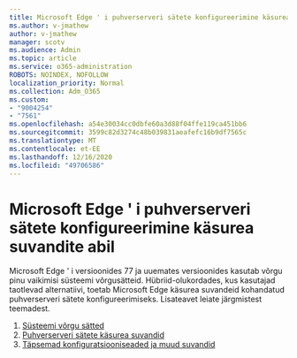 ```yaml
---
title: Microsoft Edge ' i puhverserveri sätete konfigureerimine käsurea suvandite abil
ms.author: v-jmathew
author: v-jmathew
manager: scotv
ms.audience: Admin
ms.topic: article
ms.service: o365-administration
ROBOTS: NOINDEX, NOFOLLOW
localization_priority: Normal
ms.collection: Adm_O365
ms.custom:
- "9004254"
- "7561"
ms.openlocfilehash: a54e30034cc0dbfe60a3d88f04ffe119ca451bb6
ms.sourcegitcommit: 3599c82d3274c48b039831aeafefc16b9df7565c
ms.translationtype: MT
ms.contentlocale: et-EE
ms.lasthandoff: 12/16/2020
ms.locfileid: "49706586"
---
```

# <a name="use-command-line-options-to-configure-proxy-settings-in-microsoft-edge"></a>Microsoft Edge ' i puhverserveri sätete konfigureerimine käsurea suvandite abil

Microsoft Edge ' i versioonides 77 ja uuemates versioonides kasutab võrgu pinu vaikimisi süsteemi võrgusätteid. Hübriid-olukordades, kus kasutajad taotlevad alternatiivi, toetab Microsoft Edge käsurea suvandeid kohandatud puhverserveri sätete konfigureerimiseks. Lisateavet leiate järgmistest teemadest.

1. [Süsteemi võrgu sätted](https://go.microsoft.com/fwlink/?linkid=2133962)
2. [Puhverserveri sätete käsurea suvandid](https://go.microsoft.com/fwlink/?linkid=2134292)
3. [Täpsemad konfiguratsiooniseaded ja muud suvandid](https://go.microsoft.com/fwlink/?linkid=2134293)
